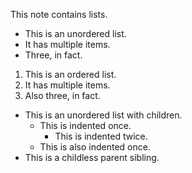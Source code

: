 This note contains lists.

- This is an unordered list.
- It has multiple items.
- Three, in fact.

1. This is an ordered list.
2. It has multiple items.
3. Also three, in fact.

- This is an unordered list with children.
	- This is indented once.
		- This is indented twice.
	- This is also indented once.
- This is a childless parent sibling.